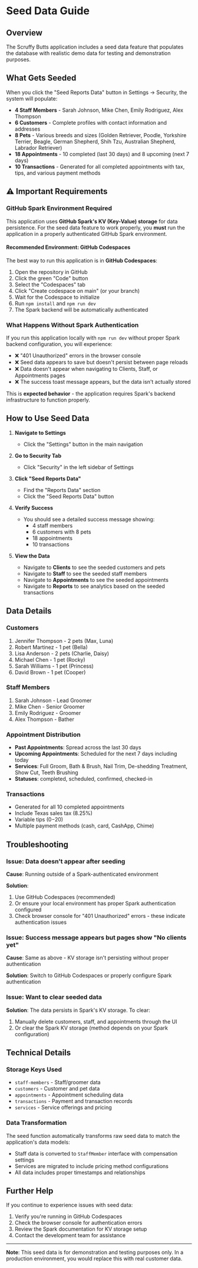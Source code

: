 # Seed Data Guide

## Overview

The Scruffy Butts application includes a seed data feature that populates the database with realistic demo data for testing and demonstration purposes.

## What Gets Seeded

When you click the "Seed Reports Data" button in Settings → Security, the system will populate:

- **4 Staff Members** - Sarah Johnson, Mike Chen, Emily Rodriguez, Alex Thompson
- **6 Customers** - Complete profiles with contact information and addresses
- **8 Pets** - Various breeds and sizes (Golden Retriever, Poodle, Yorkshire Terrier, Beagle, German Shepherd, Shih Tzu, Australian Shepherd, Labrador Retriever)
- **18 Appointments** - 10 completed (last 30 days) and 8 upcoming (next 7 days)
- **10 Transactions** - Generated for all completed appointments with tax, tips, and various payment methods

## ⚠️ Important Requirements

### GitHub Spark Environment Required

This application uses **GitHub Spark's KV (Key-Value) storage** for data persistence. For the seed data feature to work properly, you **must** run the application in a properly authenticated GitHub Spark environment.

#### Recommended Environment: GitHub Codespaces

The best way to run this application is in **GitHub Codespaces**:

1. Open the repository in GitHub
2. Click the green "Code" button
3. Select the "Codespaces" tab
4. Click "Create codespace on main" (or your branch)
5. Wait for the Codespace to initialize
6. Run `npm install` and `npm run dev`
7. The Spark backend will be automatically authenticated

### What Happens Without Spark Authentication

If you run this application locally with `npm run dev` without proper Spark backend configuration, you will experience:

- ❌ "401 Unauthorized" errors in the browser console
- ❌ Seed data appears to save but doesn't persist between page reloads
- ❌ Data doesn't appear when navigating to Clients, Staff, or Appointments pages
- ❌ The success toast message appears, but the data isn't actually stored

This is **expected behavior** - the application requires Spark's backend infrastructure to function properly.

## How to Use Seed Data

1. **Navigate to Settings**
   - Click the "Settings" button in the main navigation

2. **Go to Security Tab**
   - Click "Security" in the left sidebar of Settings

3. **Click "Seed Reports Data"**
   - Find the "Reports Data" section
   - Click the "Seed Reports Data" button

4. **Verify Success**
   - You should see a detailed success message showing:
     - 4 staff members
     - 6 customers with 8 pets
     - 18 appointments
     - 10 transactions

5. **View the Data**
   - Navigate to **Clients** to see the seeded customers and pets
   - Navigate to **Staff** to see the seeded staff members
   - Navigate to **Appointments** to see the seeded appointments
   - Navigate to **Reports** to see analytics based on the seeded transactions

## Data Details

### Customers
1. Jennifer Thompson - 2 pets (Max, Luna)
2. Robert Martinez - 1 pet (Bella)
3. Lisa Anderson - 2 pets (Charlie, Daisy)
4. Michael Chen - 1 pet (Rocky)
5. Sarah Williams - 1 pet (Princess)
6. David Brown - 1 pet (Cooper)

### Staff Members
1. Sarah Johnson - Lead Groomer
2. Mike Chen - Senior Groomer
3. Emily Rodriguez - Groomer
4. Alex Thompson - Bather

### Appointment Distribution
- **Past Appointments**: Spread across the last 30 days
- **Upcoming Appointments**: Scheduled for the next 7 days including today
- **Services**: Full Groom, Bath & Brush, Nail Trim, De-shedding Treatment, Show Cut, Teeth Brushing
- **Statuses**: completed, scheduled, confirmed, checked-in

### Transactions
- Generated for all 10 completed appointments
- Include Texas sales tax (8.25%)
- Variable tips ($0-$20)
- Multiple payment methods (cash, card, CashApp, Chime)

## Troubleshooting

### Issue: Data doesn't appear after seeding

**Cause**: Running outside of a Spark-authenticated environment

**Solution**: 
1. Use GitHub Codespaces (recommended)
2. Or ensure your local environment has proper Spark authentication configured
3. Check browser console for "401 Unauthorized" errors - these indicate authentication issues

### Issue: Success message appears but pages show "No clients yet"

**Cause**: Same as above - KV storage isn't persisting without proper authentication

**Solution**: Switch to GitHub Codespaces or properly configure Spark authentication

### Issue: Want to clear seeded data

**Solution**: The data persists in Spark's KV storage. To clear:
1. Manually delete customers, staff, and appointments through the UI
2. Or clear the Spark KV storage (method depends on your Spark configuration)

## Technical Details

### Storage Keys Used
- `staff-members` - Staff/groomer data
- `customers` - Customer and pet data
- `appointments` - Appointment scheduling data
- `transactions` - Payment and transaction records
- `services` - Service offerings and pricing

### Data Transformation
The seed function automatically transforms raw seed data to match the application's data models:
- Staff data is converted to `StaffMember` interface with compensation settings
- Services are migrated to include pricing method configurations
- All data includes proper timestamps and relationships

## Further Help

If you continue to experience issues with seed data:
1. Verify you're running in GitHub Codespaces
2. Check the browser console for authentication errors
3. Review the Spark documentation for KV storage setup
4. Contact the development team for assistance

---

**Note**: This seed data is for demonstration and testing purposes only. In a production environment, you would replace this with real customer data.
